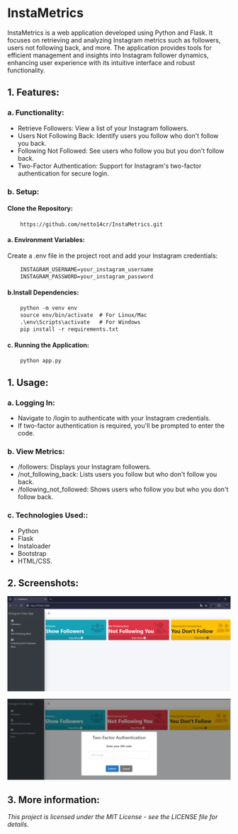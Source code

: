 
# InstaMetrics

InstaMetrics is a web application developed using Python and Flask. It focuses on retrieving and analyzing Instagram metrics such as followers, users not following back, and more. The application provides tools for efficient management and insights into Instagram follower dynamics, enhancing user experience with its intuitive interface and robust functionality.


## 1. Features:

### a. Functionality:

- Retrieve Followers: View a list of your Instagram followers.
- Users Not Following Back: Identify users you follow who don't follow you back.
- Following Not Followed: See users who follow you but you don't follow back.
- Two-Factor Authentication: Support for Instagram's two-factor authentication for secure login.

### b. Setup:

#### Clone the Repository:

        https://github.com/netto14cr/InstaMetrics.git

#### a. Environment Variables:
Create a .env file in the project root and add your Instagram credentials:

        INSTAGRAM_USERNAME=your_instagram_username
        INSTAGRAM_PASSWORD=your_instagram_password

#### b.Install Dependencies:
        python -m venv env
        source env/bin/activate  # For Linux/Mac
        .\env\Scripts\activate   # For Windows
        pip install -r requirements.txt

#### c. Running the Application:
        python app.py



## 1. Usage:

### a. Logging In:

- Navigate to /login to authenticate with your Instagram credentials.
- If two-factor authentication is required, you'll be prompted to enter the code.

### b. View Metrics:

- /followers: Displays your Instagram followers.
- /not_following_back: Lists users you follow but who don't follow you back.
- /following_not_followed: Shows users who follow you but who you don't follow back.

### c. Technologies Used::

- Python
- Flask
- Instaloader
- Bootstrap
- HTML/CSS.


## 2. Screenshots:

![Image from question 1](screenshots/screenshot1.png)

![Image from question 2](screenshots/screenshot2.png)


## 3. More information:
*This project is licensed under the MIT License - see the LICENSE file for details.*
